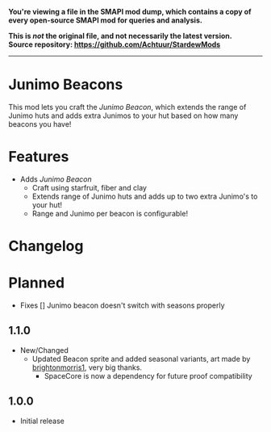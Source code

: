 **You're viewing a file in the SMAPI mod dump, which contains a copy of every open-source SMAPI mod
for queries and analysis.**

**This is _not_ the original file, and not necessarily the latest version.**  
**Source repository: https://github.com/Achtuur/StardewMods**

----

# Junimo Beacons

This mod lets you craft the *Junimo Beacon*, which extends the range of Junimo huts and adds extra Junimos to your hut based on how many beacons you have!

# Features

* Adds *Junimo Beacon*
	* Craft using starfruit, fiber and clay
	* Extends range of Junimo huts and adds up to two extra Junimo's to your hut!
	* Range and Junimo per beacon is configurable!

# Changelog

# Planned

* Fixes
 [] Junimo beacon doesn't switch with seasons properly

## 1.1.0
* New/Changed
  * Updated Beacon sprite and added seasonal variants, art made by [brightonmorris1](https://forums.nexusmods.com/index.php?/user/52800236-brightonmorris1/), very big thanks.
	* SpaceCore is now a dependency for future proof compatibility

## 1.0.0

* Initial release

